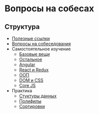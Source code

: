 # Вопросы на собесах

## Структура

- [Полезные ссылки][links]
- [Вопросы на собеседования][questions]
- Самостоятельное изучение
  - [Базовые вещи][lecture-base]
  - [Остальное][lecture-other]
  - [Angular][lecture-angular]
  - [React и Redux][lecture-react]
  - [ООП][lecture-oop]
  - [DOM и CSS][lecture-dom]
  - [Core JS][lecture-core-js]
- Практика
  - [Стуктуры данных][practics-structures]
  - [Полифилы][practics-polyfills]
  - [Сортировки][practics-sorted]

[links]: ./src/links.md
[questions]: ./questions-junior.md
[lecture-base]: ./src/lecture/Base.md
[lecture-dom]: ./src/lecture/DOM-CSS.md
[lecture-react]: ./src/lecture/REACT-REDUX.md
[lecture-oop]: ./src/lecture/OOP.md
[lecture-core-js]: ./src/lecture/coreJS.md
[lecture-angular]: ./src/lecture/Angular.md
[lecture-other]: ./src/lecture/OTHER.md
[practics-structures]: ./src/practics/dataStructures
[practics-polyfills]: ./src/practics/polyfills/
[practics-sorted]: ./src/practics/sorted/
